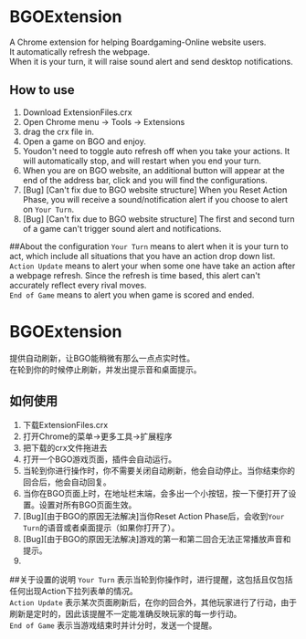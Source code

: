 # BGOExtension

A Chrome extension for helping Boardgaming-Online website users.<br>
It automatically refresh the webpage.<br>
When it is your turn, it will raise sound alert and send desktop notifications.<br>
## How to use
1. Download ExtensionFiles.crx
2. Open Chrome menu -> Tools -> Extensions
3. drag the crx file in.
4. Open a game on BGO and enjoy.
5. Youdon't need to toggle auto refresh off when you take your actions. It will automatically stop, and will restart when you end your turn.
6. When you are on BGO website, an additional button will appear at the end of the address bar, click and you will find the configurations.
7. [Bug] [Can't fix due to BGO website structure] When you Reset Action Phase, you will receive a sound/notification alert if you choose to alert on `Your Turn`.
7. [Bug] [Can't fix due to BGO website structure] The first and second turn of a game can't trigger sound alert and notifications.

##About the configuration
`Your Turn` means to alert when it is your turn to act, which include all situations that you have an action drop down list.<br>
`Action Update` means to alert your when some one have take an action after a webpage refresh. Since the refresh is time based, this alert can't accurately reflect every rival moves.<br>
`End of Game` means to alert you when game is scored and ended.<br>

# BGOExtension

提供自动刷新，让BGO能稍微有那么一点点实时性。<br>
在轮到你的时候停止刷新，并发出提示音和桌面提示。<br>
## 如何使用
1. 下载ExtensionFiles.crx
2. 打开Chrome的菜单->更多工具->扩展程序
3. 把下载的crx文件拖进去
4. 打开一个BGO游戏页面，插件会自动运行。
5. 当轮到你进行操作时，你不需要关闭自动刷新，他会自动停止。当你结束你的回合后，他会自动回复。
6. 当你在BGO页面上时，在地址栏末端，会多出一个小按钮，按一下便打开了设置。设置对所有BGO页面生效。
7. [Bug][由于BGO的原因无法解决]当你Reset Action Phase后，会收到`Your Turn`的语音或者桌面提示（如果你打开了）。
7. [Bug][由于BGO的原因无法解决]游戏的第一和第二回合无法正常播放声音和提示。
8. 
##关于设置的说明
`Your Turn` 表示当轮到你操作时，进行提醒，这包括且仅包括任何出现Action下拉列表单的情况。<br>
`Action Update` 表示某次页面刷新后，在你的回合外，其他玩家进行了行动，由于刷新是定时的，因此该提醒不一定能准确反映玩家的每一步行动。<br>
`End of Game` 表示当游戏结束时并计分时，发送一个提醒。<br>

